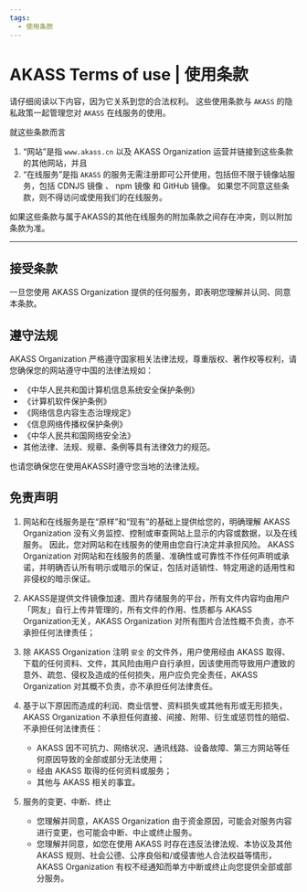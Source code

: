 ```yaml
---
tags:
  - 使用条款
---
```


# AKASS Terms of use | 使用条款

请仔细阅读以下内容，因为它关系到您的合法权利。 这些使用条款与 `AKASS` 的隐私政策一起管理您对 `AKASS` 在线服务的使用。

就这些条款而言
1. “网站”是指 `www.akass.cn` 以及 AKASS Organization 运营并链接到这些条款的其他网站，并且 
2. “在线服务”是指 `AKASS` 的服务无需注册即可公开使用，包括但不限于镜像站服务，包括 CDNJS 镜像 、 npm 镜像 和 GitHub 镜像。 如果您不同意这些条款，则不得访问或使用我们的在线服务。

如果这些条款与属于AKASS的其他在线服务的附加条款之间存在冲突，则以附加条款为准。

---

## 接受条款

一旦您使用 AKASS Organization 提供的任何服务，即表明您理解并认同、同意本条款。

## 遵守法规

AKASS Organization 严格遵守国家相关法律法规，尊重版权、著作权等权利，请您确保您的网站遵守中国的法律法规如：

- 《中华人民共和国计算机信息系统安全保护条例》
- 《计算机软件保护条例》
- 《网络信息内容生态治理规定》
- 《信息网络传播权保护条例》
- 《中华人民共和国网络安全法》
- 其他法律、法规、规章、条例等具有法律效力的规范。

也请您确保您在使用AKASS时遵守您当地的法律法规。

## 免责声明

1. 网站和在线服务是在“原样”和“现有”的基础上提供给您的，明确理解 AKASS Organization 没有义务监控、控制或审查网站上显示的内容或数据，以及在线服务。 因此，您对网站和在线服务的使用由您自行决定并承担风险。
AKASS Organization 对网站和在线服务的质量、准确性或可靠性不作任何声明或承诺，并明确否认所有明示或暗示的保证，包括对适销性、特定用途的适用性和非侵权的暗示保证。

2. AKASS是提供文件镜像加速、图片存储服务的平台，所有文件内容均由用户「网友」自行上传并管理的，所有文件的作用、性质都与 AKASS Organization无关，AKASS Organization 对所有图片合法性概不负责，亦不承担任何法律责任；

3. 除 AKASS Organization 注明 `安全` 的文件外，用户使用经由 AKASS 取得、下载的任何资料、文件，其风险由用户自行承担，因该使用而导致用户遭致的意外、疏忽、侵权及造成的任何损失，用户应负完全责任，AKASS Organization 对其概不负责，亦不承担任何法律责任。

4. 基于以下原因而造成的利润、商业信誉、资料损失或其他有形或无形损失，AKASS Organization 不承担任何直接、间接、附带、衍生或惩罚性的赔偿、不承担任何法律责任：

    - AKASS 因不可抗力、网络状况、通讯线路、设备故障、第三方网站等任何原因导致的全部或部分无法使用；
    - 经由 AKASS 取得的任何资料或服务；
    - 其他与 AKASS 相关的事宜。

5. 服务的变更、中断、终止

    - 您理解并同意，AKASS Organization 由于资金原因，可能会对服务内容进行变更，也可能会中断、中止或终止服务。
    - 您理解并同意，如您在使用 AKASS 时存在违反法律法规、本协议及其他 AKASS 规则、社会公德、公序良俗和/或侵害他人合法权益等情形，AKASS Organization 有权不经通知而单方中断或终止向您提供全部或部分服务。

